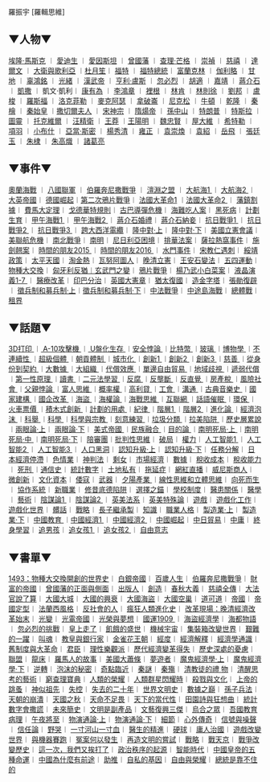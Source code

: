 羅振宇 [羅輯思維]

## ▼人物▼

[埃隆·馬斯克](https://m.igetget.com/share/audio/aid/1X5roHvHdvP6J6Wn7mhU) ︱ [愛迪生](https://m.igetget.com/share/audio/aid/Lapj8LphK9vB6JskqVlH) ︱ [愛因斯坦](https://m.igetget.com/share/audio/aid/hjnEjhX4af3xUx2ueDq8) ︱ [曾國藩](https://m.igetget.com/share/audio/aid/Oyso7ze7MqOIx25SJBj7) ︱ [查理·芒格](https://m.igetget.com/share/audio/aid/CXXShFPC0BuLT2IPVJaC) ︱ [崇禎](https://m.igetget.com/share/audio/aid/SB6QP0xRlOH1MRQrPxFq) ︱ [慈禧](https://m.igetget.com/share/audio/aid/ydCCGk57w9YAOwMOzfg4) ︱ [達爾文](https://m.igetget.com/share/audio/aid/yAOAIp7QE3Zrv2AA8PB4) ︱ [大衛與歌利亞](https://m.igetget.com/share/audio/aid/NnWZ0JereVrJdgPOZyNE) ︱[杜月笙](https://m.igetget.com/share/audio/aid/UkmwOtcqwiCyhWSQmdY6)︱ [福特](https://m.igetget.com/share/audio/aid/tBIkjsGZGuvnOIv2Wf6m) ︱ [福特總統](https://m.igetget.com/share/audio/aid/2VzlacOm8zVk7JWQ2yqo)︱ [富蘭克林](https://m.igetget.com/share/audio/aid/SUKgiDVilzDBMgmKHoxb "只支持選中一個鏈接時生效") ︱ [伽利略](https://m.igetget.com/share/audio/aid/BX5STETHUlqL0hvRxegT "只支持選中一個鏈接時生效") ︱ [甘地](https://m.igetget.com/share/audio/aid/QRiO00MdqP7DuH3KrlBV "只支持選中一個鏈接時生效") ︱ [辜鴻銘](https://m.igetget.com/share/audio/aid/0ueQ172kM9kntBUPGWQw "只支持選中一個鏈接時生效") ︱ [光緒](https://m.igetget.com/share/audio/aid/97z7yXkXyiHDzALYqIyn "只支持選中一個鏈接時生效") ︱ [漢武帝](https://m.igetget.com/share/audio/aid/uH6O2AAkwdDuCeyYGCwJ "只支持選中一個鏈接時生效") ︱ [亨利·盧斯](https://m.igetget.com/share/audio/aid/462J2Q8vHIQXEdFYBHso "只支持選中一個鏈接時生效") ︱ [忽必烈](https://m.igetget.com/share/audio/aid/3bGhebV7o8cRoK9feQi9 "只支持選中一個鏈接時生效") ︱ [胡適](https://m.igetget.com/share/audio/aid/7fYi4LvVgLpkJHRGtZbu "只支持選中一個鏈接時生效") ︱ [嘉靖](https://m.igetget.com/share/audio/aid/OXRUA4F60mhQURLMmFmL "只支持選中一個鏈接時生效") ︱ [蔣介石](https://m.igetget.com/share/audio/aid/TVvqHBAiFWcP6tqVQuXw "只支持選中一個鏈接時生效") ︱ [凱撒](https://m.igetget.com/share/audio/aid/Iz9RAdWwFzD2CUYoTvUx "只支持選中一個鏈接時生效") ︱ 凱文·凱利︱ [康有為](https://m.igetget.com/share/audio/aid/ZjZKfegyy4D9M8MzoSBM "只支持選中一個鏈接時生效") ︱ [李鴻章](https://m.igetget.com/share/audio/aid/6aicw7N2GTm142cFwn4W "只支持選中一個鏈接時生效") ︱ [裡根](https://m.igetget.com/share/audio/aid/nkumVGgnIydBxVysqNDC "只支持選中一個鏈接時生效") ︱ [林肯](https://m.igetget.com/share/audio/aid/s4cqV2WgbofMXL57jCX4 "只支持選中一個鏈接時生效") ︱ [林則徐](https://m.igetget.com/share/audio/aid/LUErvjzIkhQGzSQ7UoD8 "只支持選中一個鏈接時生效") ︱ [劉邦](https://m.igetget.com/share/audio/aid/NuSprskuZEm07XmMWWgd "只支持選中一個鏈接時生效") ︱ [盧梭](https://m.igetget.com/share/audio/aid/H7s7Ijosbt1VS3SM9bPp "只支持選中一個鏈接時生效") ︱ [羅斯福](https://m.igetget.com/share/audio/aid/udDSOvxaefZcGJpUv9EI "只支持選中一個鏈接時生效") ︱ [洛克菲勒](https://m.igetget.com/share/audio/aid/gEHUwlAYj6KoQ7AwqgU9 "只支持選中一個鏈接時生效") ︱ [麥克阿瑟](https://m.igetget.com/share/audio/aid/tPSdH7unlAhgs7b8nGqF "只支持選中一個鏈接時生效") ︱ [拿破崙](https://m.igetget.com/share/audio/aid/h5skr8vUosggQvp9kAPA "只支持選中一個鏈接時生效") ︱ [尼克松](https://m.igetget.com/share/audio/aid/VjLk2yho0wzqbRDRIDcg "只支持選中一個鏈接時生效") ︱ [牛頓](https://m.igetget.com/share/audio/aid/YASYYC0YM0U33gKEI7Tg "只支持選中一個鏈接時生效") ︱ [乾隆](https://m.igetget.com/share/audio/aid/kA91ac6QLmwbJw2jr3HW "只支持選中一個鏈接時生效") ︱ [秦檜](https://m.igetget.com/share/audio/aid/fx2PK9mCWnuH0nkogyXr "只支持選中一個鏈接時生效") ︱ [秦始皇](https://m.igetget.com/share/audio/aid/dXpqQGw7O9BlpmyZeBGN "只支持選中一個鏈接時生效") ︱[撒切爾夫人](https://m.igetget.com/share/audio/aid/fgaoWNzoB5FSn2ONbI7O "只支持選中一個鏈接時生效") ︱ [宋神宗](https://m.igetget.com/share/audio/aid/xAiKtgfzFX4hA1oMfoP0 "只支持選中一個鏈接時生效") ︱ [隋煬帝](https://m.igetget.com/share/audio/aid/mi9GCJyrmkwtwFE7GygS "只支持選中一個鏈接時生效") ︱ [孫中山](https://m.igetget.com/share/audio/aid/RDif2ZuF7FZrNIU6vm6u "只支持選中一個鏈接時生效") ︱ [特朗普](https://m.igetget.com/share/audio/aid/bvy7MLoaGotrJOihOgCo "只支持選中一個鏈接時生效") ︱ [特斯拉](https://m.igetget.com/share/audio/aid/Lapj8LphK9vB6JskqVlH "只支持選中一個鏈接時生效") ︱ [圖靈](https://m.igetget.com/share/audio/aid/oSHJkTHi9QNcu9fTKvMQ "只支持選中一個鏈接時生效") ︱ [托克維爾](https://m.igetget.com/share/audio/aid/Y651D2JqKirf9pNaFJyR "只支持選中一個鏈接時生效") ︱ [汪精衛](https://m.igetget.com/share/audio/aid/rMRTcIYcjnrMigc5qeFw "只支持選中一個鏈接時生效") ︱ [王莽](https://m.igetget.com/share/audio/aid/jPHSCTSXzSfrLa4B4Epa "只支持選中一個鏈接時生效") ︱[王陽明](https://m.igetget.com/share/audio/aid/nVM0NQ1EiZsDXm9oEGka "只支持選中一個鏈接時生效") ︱ [魏忠賢](https://m.igetget.com/share/audio/aid/nTsXktRxLJyf5ts1rYm1 "只支持選中一個鏈接時生效") ︱ [屋大維](https://m.igetget.com/share/audio/aid/6WfAX7AVfk0WNV9ajDFB "只支持選中一個鏈接時生效") ︱ [希特勒](https://m.igetget.com/share/audio/aid/SkgJYAGydvq35cGlzMDE "只支持選中一個鏈接時生效") ︱ [項羽](https://m.igetget.com/share/audio/aid/NuSprskuZEm07XmMWWgd "只支持選中一個鏈接時生效") ︱ [小布什](https://m.igetget.com/share/audio/aid/WxL1cT4U88oweRnkU3Wx "只支持選中一個鏈接時生效") ︱ [亞當·斯密](https://m.igetget.com/share/audio/aid/kferLPi2wfC7CyKpbRl1 "只支持選中一個鏈接時生效") ︱ [楊秀清](https://m.igetget.com/share/audio/aid/ZEOUwQH5pNRiffKm1Wp8 "只支持選中一個鏈接時生效") ︱ [雍正](https://m.igetget.com/share/audio/aid/h9A97LuKt3lXUIBz4RsP "只支持選中一個鏈接時生效") ︱ [袁崇煥](https://m.igetget.com/share/audio/aid/u80mGgCdU62CorZXvKsZ "只支持選中一個鏈接時生效") ︱ [袁紹](https://m.igetget.com/share/audio/aid/tHl0era2q893cehynIHT "只支持選中一個鏈接時生效") ︱ [岳飛](https://m.igetget.com/share/audio/aid/Dk0KI3FBjIMqGhXZIev4 "只支持選中一個鏈接時生效") ︱ [張廷玉](https://m.igetget.com/share/audio/aid/LGa3FFXFk55MQ0gAYZ2V "只支持選中一個鏈接時生效") ︱ [朱棣](https://m.igetget.com/share/audio/aid/nz0yoWBAGdjWHCANSPdX "朱棣") ︱ [朱高熾](https://m.igetget.com/share/audio/aid/Sepu5TqOHfNuJ2XMeXXF "只支持選中一個鏈接時生效") ︱ [諸葛亮](https://m.igetget.com/share/audio/aid/c13hDNnOmZkG7tKyUsz9)

## ▼事件▼

[奧蘭海戰](https://m.igetget.com/share/audio/aid/p068RbhgFb2y99mQVyCT "只支持選中一個鏈接時生效") ︱ [八國聯軍](https://m.igetget.com/share/audio/aid/6gfQknPGXB2nNfojHwAX "只支持選中一個鏈接時生效") ︱ [伯羅奔尼撒戰爭](https://m.igetget.com/share/audio/aid/6gfQknPGXB2nNfojHwAX "只支持選中一個鏈接時生效") ︱ [澶淵之盟](https://m.igetget.com/share/audio/aid/b6e2JYxSiaXaKgiGJthr "只支持選中一個鏈接時生效") ︱ [大航海1 ](https://m.igetget.com/share/audio/aid/zZYGSAHfeB0Y5q3B5Ngm)︱ [大航海2 ](https://m.igetget.com/share/audio/aid/MU8i0NiX8ykc9WHInfud)︱ [大英帝國](https://m.igetget.com/share/audio/aid/L62CwmnPfjjYlOJ5WRZ7)︱ [德國崛起](https://m.igetget.com/share/audio/aid/HKgp3JA8sYCYffX6Ivp1)︱[第二次鴉片戰爭](https://m.igetget.com/share/audio/aid/5zJLeJAdw2IDDrb9FsCT)︱ [法國大革命1](https://m.igetget.com/share/audio/aid/Y651D2JqKirf9pNaFJyR) ︱[法國大革命](https://m.igetget.com/share/audio/aid/Q8dmKkkUPHjb5VIneOkE)[2 ](https://m.igetget.com/share/audio/aid/Q8dmKkkUPHjb5VIneOkE)︱ [藩鎮割據](https://m.igetget.com/share/audio/aid/dgG9aMIVcl7BRLfrjxq0)︱ [費馬大定理](https://m.igetget.com/share/audio/aid/fEazdfqdXitAcQ9GXjyw)︱ [戈德華特規則](https://m.igetget.com/share/audio/aid/bvy7MLoaGotrJOihOgCo)︱ [古巴導彈危機](https://m.igetget.com/share/audio/aid/Cb1cFUpA58YaW8XtAGRD)︱ [海難吃人案](https://m.igetget.com/share/audio/aid/Y1Rg1XBnFL5xlKAhLNwm)︱ [黑死病](https://m.igetget.com/share/audio/aid/ubyotUa3xpmqNox6FdT1)︱ [計劃生育](https://m.igetget.com/share/audio/aid/AZK7SX79nT4WXlB3EPCm)︱ [甲午海戰1 ](https://m.igetget.com/share/audio/aid/XrbVLkR04P7WrwPStQow)︱ [甲午海戰2 ](https://m.igetget.com/share/audio/aid/x1HCeP2KoibrooF2d8Eu)︱ [蔣介石婚禮](https://m.igetget.com/share/audio/aid/YTM7Oz2HrTadWR5JKNtJ)︱ [蔣介石納妾](https://m.igetget.com/share/audio/aid/0hSottxLmMra12Z3Yke3)︱ [抗日戰爭1 ](https://m.igetget.com/share/audio/aid/MSZ4Tlvh03RJZr5QJMOM)︱ [抗日戰爭2 ](https://m.igetget.com/share/audio/aid/9yY5o0O1NWyXiVzHS9QD)︱ [抗日戰爭3 ](https://m.igetget.com/share/audio/aid/TTYxyN0EejPNvicwPdRs)︱ [跨大西洋電纜](https://m.igetget.com/share/audio/aid/MGLYImeYxdLIo69nNg0N)︱ [隆中對·上](https://m.igetget.com/share/audio/aid/bXGWR5UzWSqkdRw9D2sT)︱ [隆中對·下](https://m.igetget.com/share/audio/aid/2v8McXA2N4rKgBqjF2Kt)︱ [美國立憲會議](https://m.igetget.com/share/audio/aid/7JPmSAltKszqDaovT5P4)︱ [美聯航危機](https://m.igetget.com/share/audio/aid/lUOnob1Y1bLWvFy0a2rh)︱ [南北戰爭](https://m.igetget.com/share/audio/aid/VF0j3HM8nMvcbd0ASyiO)︱ [南明](https://m.igetget.com/share/audio/aid/Rvq48fKP91jC1GMdWXbl)︱ [尼日利亞困境](https://m.igetget.com/share/audio/aid/dkZx5ORqt1WvOy2CfyjD)︱ [排華法案](https://m.igetget.com/share/audio/aid/jLVSuIhBvGzrPdkqZiUr)︱ [薩拉熱窩事件](https://m.igetget.com/share/audio/aid/NRDhwPZWEYCYLH9XY4jE)︱ [施劍翹案](https://m.igetget.com/share/audio/aid/69PJFQn6qmcAFcj2DRb3)︱ [時間的朋友2015 ](https://m.igetget.com/share/audio/aid/WudbyfJUERWDVXPh8D8s)︱ [時間的朋友2016 ](https://m.igetget.com/share/audio/aid/ASLe5m5jbvDO0v3kqBE6)︱ [水門事件](https://m.igetget.com/share/audio/aid/Of8wgy2D17yVbHqrQAew)︱ [宋教仁遇刺](https://m.igetget.com/share/audio/aid/XZBBMirjPb9cFoL7Oitu)︱ [綏靖政策](https://m.igetget.com/share/audio/aid/XP8Bo5ElxcRx1d31Vo2e)︱ [太平天國](https://m.igetget.com/share/audio/aid/tQKsvdPVIUVsRYboYpUE)︱ [淘金熱](https://m.igetget.com/share/audio/aid/9GWEOxeVzH7CfRtyN2lF)︱ [瓦努阿圖人](https://m.igetget.com/share/audio/aid/HUUdbQ8rEe84GaAAScgn)︱ [晚清立憲](https://m.igetget.com/share/audio/aid/s4b1OwrXJmt71L1m7Iop)︱ [王安石變法](https://m.igetget.com/share/audio/aid/AEiBbD4BDAhceS6nJ8fN)︱ [五四運動](https://m.igetget.com/share/audio/aid/hHkkqScvAtTILstECkDC)︱ [物種大交換](https://m.igetget.com/share/audio/aid/sUlyQD5fDyja23wBUTw2)︱ [匈牙利反猶︱](https://m.igetget.com/share/audio/aid/shMpD4qotmaZkTloiGO5)[玄武門之變](https://m.igetget.com/share/audio/aid/uRAEA5zNDfFk4aiLkcrl)︱ [鴉片戰爭](https://m.igetget.com/share/audio/aid/j24BNeY6mn9uxZ923LXf)︱ [楊乃武小白菜案](https://m.igetget.com/share/audio/aid/Y3wHM0GxGG5gup3GKd2F)︱ [液晶演義1-7 ](https://m.igetget.com/share/audio/aid/a2tx5GrcoykKnuJE9gqt)︱ [醫療改革](https://m.igetget.com/share/audio/aid/q2GU4CJR7IWqRqKovoVM)︱ [印巴分治](https://m.igetget.com/share/audio/aid/XZBBMirjPb9cFoL7Oitu)︱ [英國大憲章](https://m.igetget.com/share/audio/aid/EVZm8gV4v9Shc7HsQasZ)︱ [猶太復國](https://m.igetget.com/share/audio/aid/cAaIO4qn9LonK3GV5Txi)︱ [造金字塔](https://m.igetget.com/share/audio/aid/ROPGPLl0oxsOyRD69CvB)︱ [張勛復辟](https://m.igetget.com/share/audio/aid/cjhkjTBRUFbsq9NgteeV)︱ [徵兵制和募兵制·上](https://m.igetget.com/share/audio/aid/tbvqE0x2JUfNFhhIX9MA)︱[徵兵制和募兵制·下](https://m.igetget.com/share/audio/aid/GdZjK7ZBO697yzaNZ4nO)︱ [中法戰爭](https://m.igetget.com/share/audio/aid/mTaio2l98lZPo6TTVq1X)︱ [中途島海戰](https://m.igetget.com/share/audio/aid/SJKI0hiD8WE4z0CFmvro)︱ [總體戰](https://m.igetget.com/share/audio/aid/MJotsFteyCCjrl6rKv6I)︱ [租界](https://m.igetget.com/share/audio/aid/xS5Ft35X2oTe9HOwI7vq)

## ▼話題▼

[3D打印 ](https://m.igetget.com/share/audio/aid/XnmmWuXenoeMwxCU1Bry)︱[ A-10攻擊機 ](https://m.igetget.com/share/audio/aid/HPHooS3DmDoPOQhCKsVA)︱[ U盤化生存 ](https://m.igetget.com/share/audio/aid/JrM53gs7f0H0ZQ2w6sXS)︱[安全悖論 ](https://m.igetget.com/share/audio/aid/JajjlZ5QSlXSPoJGLrrh)︱[比特幣 ](https://m.igetget.com/share/audio/aid/YTM7Oz2HrTadWR5JKNtJ)︱[玻璃 ](https://m.igetget.com/share/audio/aid/wGs1NEW0XzIvSbNzRYLC)︱[博物學 ](https://m.igetget.com/share/audio/aid/KDLjL3VRSZziCstQA0OU)︱[不連續性 ](https://m.igetget.com/share/audio/aid/QW9mJZRtm5OzKzU2NDns)︱[超級個體 ](https://m.igetget.com/share/audio/aid/rB8i4hq4QA5MlDQobzld)︱[朝貢體制 ](https://m.igetget.com/share/audio/aid/7wDD9qwyeqqzur9crle7)︱[城市化 ](https://m.igetget.com/share/audio/aid/8WaQzrI7KXTDzGMIZMed)︱[創新1  ](https://m.igetget.com/share/audio/aid/BENsTKgd80y2cmrPPGSb)︱[創新2  ](https://m.igetget.com/share/audio/aid/5IucjRWylJTKCtjaNaBw)︱[創新3  ](https://m.igetget.com/share/audio/aid/FmQZG9M591kongnL1GrV)︱[慈善 ](https://m.igetget.com/share/audio/aid/wgrgXuNT3XDJIyiZARMv)︱[從身份到契約 ](https://m.igetget.com/share/audio/aid/hftJW9C3Lu20WCc54cJF)︱[大數據 ](https://m.igetget.com/share/audio/aid/3tO3KB4k4rO8qrG1NOok)︱[大組織 ](https://m.igetget.com/share/audio/aid/32ChRqBlUCu5EUUkdLGU)︱[代償效應 ](https://m.igetget.com/share/audio/aid/dzeDOUMRGjopdoqyFbPU)︱[單邊自由貿易 ](https://m.igetget.com/share/audio/aid/Cxx9u9yiJ2uTLf3J6sqB)︱[地域歧視 ](https://m.igetget.com/share/audio/aid/DZNXEetc6yAV4ni5lRA0)︱[遞弱代償 ](https://m.igetget.com/share/audio/aid/lHF3byXSz6y0zpDfWxLY)︱[第一性原理 ](https://m.igetget.com/share/audio/aid/KzgBFHkFPPadkdJzhDus)︱[讀書 ](https://m.igetget.com/share/audio/aid/8UlAz7hUmJimxVl93iHR)︱[二元法學習 ](https://m.igetget.com/share/audio/aid/gvMrSM3XeERDCT1SPLYb)︱[反腐 ](https://m.igetget.com/share/audio/aid/a9NiKGbMYivngkJPE6TL)︱[反壟斷 ](https://m.igetget.com/share/audio/aid/DwtXrsMaqQ0pd1ofUmX6)︱[反直覺 ](https://m.igetget.com/share/audio/aid/j0bz0UqPbpRLRV7ynNnw)︱[房產稅 ](https://m.igetget.com/share/audio/aid/u6b7LMRIa71C5LDYWQn6)︱[風險社會 ](https://m.igetget.com/share/audio/aid/nyo3vVROnbr48zlmvs0i)︱[父親悖論 ](https://m.igetget.com/share/audio/aid/dwWGznwuZMTQ81De5iyE)︱[富人思維 ](https://m.igetget.com/share/audio/aid/bDRqLUIDgfLGOPhxJmsu)︱[概率權 ](https://m.igetget.com/share/audio/aid/UOLGG3MN76kOEaPJwJey)︱[高利貸 ](https://m.igetget.com/share/audio/aid/TVu6u1rlxrq0u8MCnuvz)︱[工會 ](https://m.igetget.com/share/audio/aid/fMapFpmBZ28KqxeyYT8z)︱[溝通 ](https://m.igetget.com/share/audio/aid/6EJP9gvLRtymOgUE295P)︱[古典音樂史 ](https://m.igetget.com/share/audio/aid/Mpt9QtTkN8qLlowcxj2K)︱[國家建構 ](https://m.igetget.com/share/audio/aid/VBZvsbcq3ycQz2J2FDoJ)︱[國企改革 ](https://m.igetget.com/share/audio/aid/nQNWUykW1niNkIVmwBTN)︱[海盜 ](https://m.igetget.com/share/audio/aid/f09Y5NlJpAlUHvY5Fb92)︱[海權論 ](https://m.igetget.com/share/audio/aid/XDQuCg1drbBBH6qqJ4pc)︱[海戰思維 ](https://m.igetget.com/share/audio/aid/Qyao6sGs0IgnWTJJfxnZ)︱[互聯網 ](https://m.igetget.com/share/audio/aid/nyQEf06pIRFf5xhNtZFk)︱[話語催眠 ](https://m.igetget.com/share/audio/aid/qAvJQ3pcXF3We8CFng3P)︱[環保 ](https://m.igetget.com/share/audio/aid/ueAMLXYpZxFmMLELGieB)︱[火車票價 ](https://m.igetget.com/share/audio/aid/PhkJaTrWi9VvRJnJ3PHX)︱[積木式創新 ](https://m.igetget.com/share/audio/aid/PilnJTg97K6eOK652TKk)︱[計劃的用處 ](https://m.igetget.com/share/audio/aid/a4ZG9GtpeUd7UnrBh1gm)︱[紀律 ](https://m.igetget.com/share/audio/aid/FH8ZvOoN7h9WJQHsnn5f)︱[階層1  ](https://m.igetget.com/share/audio/aid/I81Bbdrog6aBaGWoAVwg)︱[階層2 ](https://m.igetget.com/share/audio/aid/T6wY3DIOARYJktUqgixU)︱[進化論 ](https://m.igetget.com/share/audio/aid/Lfti9QBhePHGx3YXZJWV)︱[經濟泡沫 ](https://m.igetget.com/share/audio/aid/5QXMqQntRly0dIJxYKnr)︱[科舉 ](https://m.igetget.com/share/audio/aid/RkpMnjFPymzKROcqkzRZ)︱[科學 ](https://m.igetget.com/share/audio/aid/bRDA5IwW3RVU5AXtgDQ9)︱[科學與宗教 ](https://m.igetget.com/share/audio/aid/BX5STETHUlqL0hvRxegT)︱[刻意練習 ](https://m.igetget.com/share/audio/aid/I81Bbdrog6aBaGWoAVwg)︱[垃圾分類 ](https://m.igetget.com/share/audio/aid/p7KjD3ctmWx2vhhfFmwn)︱[拉美陷阱 ](https://m.igetget.com/share/audio/aid/Mr4FzJtKFc4CjMkRwP3v)︱[歷史層累說 ](https://m.igetget.com/share/audio/aid/FiOWBrNw45H8CeIZDmGs)︱[兩眼論·上](https://m.igetget.com/share/audio/aid/WeyxxygYdPwerm3WUnXP)︱ [兩眼論·下](https://m.igetget.com/share/audio/aid/RvUsD2BwYaBN6g8w8KGS)︱ [美式帝國 ](https://m.igetget.com/share/audio/aid/8eg2mTCzvbuKsus7isu6)︱[民族融合 ](https://m.igetget.com/share/audio/aid/Zfh9WH8jD0sYkxD1chEZ)︱[目的論 ](https://m.igetget.com/share/audio/aid/ERdD2YJXnQ9vo7hVPtAh)︱[南明死局·上 ](https://m.igetget.com/share/audio/aid/NKFH4XpNUh9LHdBug0KA)︱[南明死局·中](https://m.igetget.com/share/audio/aid/N9bwks0rRGcPxMCHa75V)[ ](https://m.igetget.com/share/audio/aid/XJQBxgUi0a5l0yGvHDg7)︱[南明死局·下](https://m.igetget.com/share/audio/aid/XJQBxgUi0a5l0yGvHDg7)︱ [陪審團](https://m.igetget.com/share/audio/aid/t9hXxOaALsAXARCcAVRv)︱[批判性思維](https://m.igetget.com/share/audio/aid/A2oqwC40Kngs6nKs1NZq)︱ [破局](https://m.igetget.com/share/audio/aid/SEa4H4kAwjj5BqXbEmPM)︱ [權力](https://m.igetget.com/share/audio/aid/G1FMOdt1ipyRoFjLG1RP)︱ [人](https://m.igetget.com/share/audio/aid/q3Wl1k4OqHtjCNTJoA6d)[工智能1 ](https://m.igetget.com/share/audio/aid/q3Wl1k4OqHtjCNTJoA6d)︱ [人工智能2 ](https://m.igetget.com/share/audio/aid/hG3SFrU4DzvUX3bk036l)︱ [人工智能3 ](https://m.igetget.com/share/audio/aid/D6kD7iFqPl8sD85F8ry8)︱ [人口黑洞](https://m.igetget.com/share/audio/aid/HBXG3BUSu6AyTm0riRNg)︱ [認知升級·上](https://m.igetget.com/share/audio/aid/oPZZ3wP7IdcyfhMWe1sJ)︱ [認知升級·下](https://m.igetget.com/share/audio/aid/MeVDwBKbfEwiUAt0tHa2)︱ [任務分解](https://m.igetget.com/share/audio/aid/1X5roHvHdvP6J6Wn7mhU)︱ [日本經濟停滯](https://m.igetget.com/share/audio/aid/lcGq7y2iLqIzyMrtou4A)︱ [色情業](https://m.igetget.com/share/audio/aid/rq4yVokDY7V79S6vzz40)︱ [神判法](https://m.igetget.com/share/audio/aid/9AgeqrDv4Hz5u7GPc6fD)︱ [剩女](https://m.igetget.com/share/audio/aid/X9akD5cUgUPA6yLuDDex)︱ [市場經濟](https://m.igetget.com/share/audio/aid/JJKNLb6beoe2dnwoTcD0)︱ [數據](https://m.igetget.com/share/audio/aid/Uso3qdFQy5r1XL1Uegad)︱ [稅收成本](https://m.igetget.com/share/audio/aid/yMy1zb0NFUxvsFm9OLQf)︱ [稅收能力](https://m.igetget.com/share/audio/aid/DFSXOn5WctMuYTH2801L)︱ [死刑](https://m.igetget.com/share/audio/aid/UuVZFocUPcqfj20aEmMJ)[ ](https://m.igetget.com/share/audio/aid/NKFH4XpNUh9LHdBug0KA)︱[通信史](https://m.igetget.com/share/audio/aid/7qzZQaXH2uRatRYJXqTm)︱ [統計數字](https://m.igetget.com/share/audio/aid/Of8wgy2D17yVbHqrQAew)︱ [土地私有](https://m.igetget.com/share/audio/aid/K3d83q32QFaxVsXS42jQ)︱ [拖延症](https://m.igetget.com/share/audio/aid/bX1CzTidNK3a8JP7lVji)︱ [網紅直播](https://m.igetget.com/share/audio/aid/sPB879B7UmQZUIysqsij)︱ [威尼斯商人](https://m.igetget.com/share/audio/aid/TKRyEQMN2O0VEzPGBe7c)︱ [微創新](https://m.igetget.com/share/audio/aid/ByEUQy66q9JlZD58K64s)︱ [文化資本](https://m.igetget.com/share/audio/aid/XlfbwNC8HemyD1VU8hY7)︱ [倭寇](https://m.igetget.com/share/audio/aid/VpYYIgkCQe7VXXqzHQhm)︱ [武器](https://m.igetget.com/share/audio/aid/03tHWp98W9pTyRdOq7Kc)︱ [夕陽產業 ](https://m.igetget.com/share/audio/aid/wDQetcVzmYK614vhtYHM)︱[線性思維和](https://m.igetget.com/share/audio/aid/1N6H29Qtt3ni1HO7JhST)[立體思維](https://m.igetget.com/share/audio/aid/1N6H29Qtt3ni1HO7JhST)︱ [向死而生](https://m.igetget.com/share/audio/aid/GxETy5r5o88boiddeu2e)︱ [協作系統](https://m.igetget.com/share/audio/aid/qedkCUeZ7fwdeAQGvbsX)︱ [新職業](https://m.igetget.com/share/audio/aid/BQVc1sNbnnJSw0UxIKnz)︱ [修昔底德陷阱](https://m.igetget.com/share/audio/aid/zohfkfJYofotZc5ARXep)︱ [選擇之錨](https://m.igetget.com/share/audio/aid/omWPLm9oLFEWpLo7bxZd)︱ [學校制度](https://m.igetget.com/share/audio/aid/V3bnnJryV7WbkxMFksgG)︱ [醫患關係](https://m.igetget.com/share/audio/aid/ySUwlBjIrW6Qj5kFlrCH)︱ [醫學](https://m.igetget.com/share/audio/aid/wxTQ2YTXurUcsFNVFRTw)︱ [藝術](https://m.igetget.com/share/audio/aid/HQIGvJ2decByW8MP21Fj)︱ [陰謀論1 ](https://m.igetget.com/share/audio/aid/rG7sKwugds49EBgJu45i)︱ [陰謀論2 ](https://m.igetget.com/share/audio/aid/KNcptHFn2vMXdi8aFioe)︱ [英美法系](https://m.igetget.com/share/audio/aid/ElZosN1N356S1niJ2I8B)︱ [英美特殊論](https://m.igetget.com/share/audio/aid/VOJ4aDEwj7rTb3xa4p8s)︱ [遊戲](https://m.igetget.com/share/audio/aid/cjXjoxJ0VZWVx63fMU35)︱ [遊戲化工作](https://m.igetget.com/share/audio/aid/BwOtlhatTEvnKTsFa1lz)︱ [遊戲化世界](https://m.igetget.com/share/audio/aid/2LuiigOxsi7ufNqICyk2)︱ [髒話](https://m.igetget.com/share/audio/aid/Vo8Yvhb1tRY4Q4C99q1K)︱ [戰略](https://m.igetget.com/share/audio/aid/I81Bbdrog6aBaGWoAVwg)︱ [長子繼承製](https://m.igetget.com/share/audio/aid/ysDK4ZsfJ9yJuGV9Gqcn)︱ [知識](https://m.igetget.com/share/audio/aid/MU8i0NiX8ykc9WHInfud)︱ [職業人格](https://m.igetget.com/share/audio/aid/kAMqcf7XQw7i4Ee9Rlv4)︱ [製造業·上](https://m.igetget.com/share/audio/aid/itOP3HM45IaiQFyFyzvp)︱ [製造業·下](https://m.igetget.com/share/audio/aid/7pHS67An01jMj8u40LnT)︱ [中國教育](https://m.igetget.com/share/audio/aid/2NjG3DF21qIEa0DGnGW4)[ ](https://m.igetget.com/share/audio/aid/NKFH4XpNUh9LHdBug0KA)︱[中國經濟1 ](https://m.igetget.com/share/audio/aid/oRgn0gyPGJz0LreDbBlW)︱ [中國經濟2 ](https://m.igetget.com/share/audio/aid/5QxxxB93X7aZ2BUVNeHK)︱ [中國崛起](https://m.igetget.com/share/audio/aid/0IkHUKaWlxHJkmIaVA4f)︱ [中日貿易](https://m.igetget.com/share/audio/aid/62HMJNRHCoweQsIWtBqc)︱ [中庸](https://m.igetget.com/share/audio/aid/lXiIWCxvjqPKljyyMBqr)︱ [終身學習](https://m.igetget.com/share/audio/aid/Nz88JiLSjS5cOVIqgXsO)︱ [追男孩](https://m.igetget.com/share/audio/aid/qoduTlSvdTbRDZTgUhxC)︱ [追女孩1 ](https://m.igetget.com/share/audio/aid/Xyh2EcDWYGtxBiZvkFS8)︱ [追女孩2 ](https://m.igetget.com/share/audio/aid/YOEU75c2gRzfOWIfRQUY)︱ [自由意志](https://m.igetget.com/share/audio/aid/0jUshgeyfqlCMm3nBzDS)

## ▼書單▼

[1493：物種大交換開創的世界史](https://m.igetget.com/share/audio/aid/sUlyQD5fDyja23wBUTw2)︱ [白銀帝國](https://m.igetget.com/share/audio/aid/DFSXOn5WctMuYTH2801L)︱ [百歲人生](https://m.igetget.com/share/audio/aid/8Hh4tifIJZ8w6amiT0XY)︱ [伯羅奔尼撒戰爭](https://m.igetget.com/share/audio/aid/n9IQw3H1La0CQyTVuiyt)︱ [財富的帝國](https://m.igetget.com/share/audio/aid/gEHUwlAYj6KoQ7AwqgU9)︱ [曾國藩的正面與側面](https://m.igetget.com/share/audio/aid/Oyso7ze7MqOIx25SJBj7)︱ [出版人](https://m.igetget.com/share/audio/aid/462J2Q8vHIQXEdFYBHso)︱ [創造](https://m.igetget.com/share/audio/aid/FmQZG9M591kongnL1GrV)︱ [春秋大義](https://m.igetget.com/share/audio/aid/hftJW9C3Lu20WCc54cJF)︱ [慈禧全傳](https://m.igetget.com/share/audio/aid/mTaio2l98lZPo6TTVq1X)︱ [大法官說了算](https://m.igetget.com/share/audio/aid/ElZosN1N356S1niJ2I8B)︱ [大國大城](https://m.igetget.com/share/audio/aid/8WaQzrI7KXTDzGMIZMed)︱ [大國的興衰](https://m.igetget.com/share/audio/aid/L62CwmnPfjjYlOJ5WRZ7)︱ [大國海盜](https://m.igetget.com/share/audio/aid/VpYYIgkCQe7VXXqzHQhm)︱ [大國空巢](https://m.igetget.com/share/audio/aid/AZK7SX79nT4WXlB3EPCm)︱ [道可道](https://m.igetget.com/share/audio/aid/Q8dmKkkUPHjb5VIneOkE)︱ [帝國](https://m.igetget.com/share/audio/aid/VOJ4aDEwj7rTb3xa4p8s)︱ [帝國定型](https://m.igetget.com/share/audio/aid/pXawsa1c6HCd3BaImhiK)︱ [法蘭西風格](https://m.igetget.com/share/audio/aid/jPHSCTSXzSfrLa4B4Epa)︱ [反社會的人](https://m.igetget.com/share/audio/aid/T6wY3DIOARYJktUqgixU)︱ [瘋狂人類進化史](https://m.igetget.com/share/audio/aid/jH4FAUJJlqboNdyepPA7)︱ [改革現場：晚清經濟改革始末](https://m.igetget.com/share/audio/aid/nQNWUykW1niNkIVmwBTN)︱ [光變](https://m.igetget.com/share/audio/aid/a2tx5GrcoykKnuJE9gqt)︱ [光電帝國](https://m.igetget.com/share/audio/aid/Lapj8LphK9vB6JskqVlH)︱ [光榮與夢想](https://m.igetget.com/share/audio/aid/VjLk2yho0wzqbRDRIDcg)︱ [國運1909 ](https://m.igetget.com/share/audio/aid/s4b1OwrXJmt71L1m7Iop)︱ [海盜經濟學](https://m.igetget.com/share/audio/aid/f09Y5NlJpAlUHvY5Fb92)︱ [海都物語](https://m.igetget.com/share/audio/aid/TKRyEQMN2O0VEzPGBe7c)︱ [忽必烈的挑戰](https://m.igetget.com/share/audio/aid/3bGhebV7o8cRoK9feQi9)︱ [皇上走了](https://m.igetget.com/share/audio/aid/69PJFQn6qmcAFcj2DRb3)︱ [飢餓的盛世](https://m.igetget.com/share/audio/aid/LGa3FFXFk55MQ0gAYZ2V)︱ [機械宇宙](https://m.igetget.com/share/audio/aid/YASYYC0YM0U33gKEI7Tg)︱ [集裝箱改變世界](https://m.igetget.com/share/audio/aid/E5Gn55IUcBXu6dsc6UTJ)︱ [艱難的一躍](https://m.igetget.com/share/audio/aid/7JPmSAltKszqDaovT5P4)︱ [叫魂](https://m.igetget.com/share/audio/aid/kA91ac6QLmwbJw2jr3HW)︱ [教皇與銀行家](https://m.igetget.com/share/audio/aid/TVu6u1rlxrq0u8MCnuvz)︱ [金雀花王朝](https://m.igetget.com/share/audio/aid/EVZm8gV4v9Shc7HsQasZ)︱ [經度](https://m.igetget.com/share/audio/aid/vW0CNQKrq1YNgBFH57BD)︱ [經濟解釋](https://m.igetget.com/share/audio/aid/LWMQ8EkAX1u5zcGfdy82)︱ [經濟學通識](https://m.igetget.com/share/audio/aid/PhkJaTrWi9VvRJnJ3PHX)︱ [舊制度與大革命](https://m.igetget.com/share/audio/aid/Y651D2JqKirf9pNaFJyR)︱ [君臣](https://m.igetget.com/share/audio/aid/xAiKtgfzFX4hA1oMfoP0)︱ [理性樂觀派](https://m.igetget.com/share/audio/aid/95zqTdXHTfYFT4kYvbco)︱ [歷代經濟變革得失](https://m.igetget.com/share/audio/aid/oRgn0gyPGJz0LreDbBlW)︱ [歷史深處的憂慮](https://m.igetget.com/share/audio/aid/t9hXxOaALsAXARCcAVRv)︱ [聯盟](https://m.igetget.com/share/audio/aid/My0NzYkCRE6c18cifgCr)︱ [龍床](https://m.igetget.com/share/audio/aid/u80mGgCdU62CorZXvKsZ)︱ [羅馬人的故事](https://m.igetget.com/share/audio/aid/yimtXQVaHRifJOwE51so)︱ [美國大蕭條](https://m.igetget.com/share/audio/aid/udDSOvxaefZcGJpUv9EI)︱ [夢遊者](https://m.igetget.com/share/audio/aid/NRDhwPZWEYCYLH9XY4jE)︱ [魔鬼經濟學·上](https://m.igetget.com/share/audio/aid/Uphjo9OKO2zeIV06zZJK)︱ [魔鬼經濟學·下](https://m.igetget.com/share/audio/aid/m5QDypOVZv7mPQVBjpmY)︱ [逆轉](https://m.igetget.com/share/audio/aid/NnWZ0JereVrJdgPOZyNE)︱ [泡沫的秘密](https://m.igetget.com/share/audio/aid/5QXMqQntRly0dIJxYKnr)︱ [奇點臨近](https://m.igetget.com/share/audio/aid/hG3SFrU4DzvUX3bk036l)︱ [秦謎](https://m.igetget.com/share/audio/aid/dXpqQGw7O9BlpmyZeBGN)︱ [秦殤](https://m.igetget.com/share/audio/aid/NuSprskuZEm07XmMWWgd)︱ [清教徒的禮 物](https://m.igetget.com/share/audio/aid/tBIkjsGZGuvnOIv2Wf6m)︱ [清醒思考的藝術](https://m.igetget.com/share/audio/aid/ERdD2YJXnQ9vo7hVPtAh)︱ [窮查理寶典](https://m.igetget.com/share/audio/aid/muMShp2uqhOa6QUo192g)︱ [人類的榮耀](https://m.igetget.com/share/audio/aid/6gfQknPGXB2nNfojHwAX)︱ [人類群星閃耀時](https://m.igetget.com/share/audio/aid/zZYGSAHfeB0Y5q3B5Ngm)︱ [殺戮與文化](https://m.igetget.com/share/audio/aid/SN0C8yner7J8qjgKkXkh)︱ [上帝的跳蚤](https://m.igetget.com/share/audio/aid/ubyotUa3xpmqNox6FdT1)︱ [神似祖先](https://m.igetget.com/share/audio/aid/yAOAIp7QE3Zrv2AA8PB4)︱ [失控](https://m.igetget.com/share/audio/aid/NrSJOXTF3XZg5oAGHMBy)︱ [失去的二十年](https://m.igetget.com/share/audio/aid/lcGq7y2iLqIzyMrtou4A)︱ [世界文明史](https://m.igetget.com/share/audio/aid/9GWEOxeVzH7CfRtyN2lF)︱ [數據之巔](https://m.igetget.com/share/audio/aid/Uso3qdFQy5r1XL1Uegad)︱ [孫子兵法](https://m.igetget.com/share/audio/aid/ECcgLVlpvYvkcA9rt9H7)︱ [天朝的崩潰](https://m.igetget.com/share/audio/aid/j24BNeY6mn9uxZ923LXf)︱ [天國之秋](https://m.igetget.com/share/audio/aid/ZEOUwQH5pNRiffKm1Wp8)︱ [天命不足畏](https://m.igetget.com/share/audio/aid/OXRUA4F60mhQURLMmFmL)︱ [天下的當代性](https://m.igetget.com/share/audio/aid/uRAEA5zNDfFk4aiLkcrl)︱ [田園詩與狂想曲](https://m.igetget.com/share/audio/aid/K3d83q32QFaxVsXS42jQ)︱ [統計數字會撒謊](https://m.igetget.com/share/audio/aid/Of8wgy2D17yVbHqrQAew)︱ [未來簡史](https://m.igetget.com/share/audio/aid/0jUshgeyfqlCMm3nBzDS)︱ [文明是副產品](https://m.igetget.com/share/audio/aid/5IucjRWylJTKCtjaNaBw)︱ [文藝復興三傑](https://m.igetget.com/share/audio/aid/HQIGvJ2decByW8MP21Fj)︱ [烏合之眾](https://m.igetget.com/share/audio/aid/GccSIvuLE96OyjIFrnQd)︱ [吾國教育病理](https://m.igetget.com/share/audio/aid/2NjG3DF21qIEa0DGnGW4)︱ [午夜將至](https://m.igetget.com/share/audio/aid/Cb1cFUpA58YaW8XtAGRD)︱ [物演通論·上](https://m.igetget.com/share/audio/aid/lHF3byXSz6y0zpDfWxLY)︱ [物演通論·下](https://m.igetget.com/share/audio/aid/3Q2mXcnvIrlzfgZIawCs)︱ [細節](https://m.igetget.com/share/audio/aid/I81Bbdrog6aBaGWoAVwg)︱ [心外傳奇](https://m.igetget.com/share/audio/aid/ySUwlBjIrW6Qj5kFlrCH)︱ [信號與噪聲](https://m.igetget.com/share/audio/aid/32ChRqBlUCu5EUUkdLGU)︱ [信任論](https://m.igetget.com/share/audio/aid/cjhkjTBRUFbsq9NgteeV)︱ [野哭](https://m.igetget.com/share/audio/aid/NKFH4XpNUh9LHdBug0KA)︱ [一寸河山一寸血](https://m.igetget.com/share/audio/aid/TTYxyN0EejPNvicwPdRs)︱ [醫生的精進](https://m.igetget.com/share/audio/aid/BENsTKgd80y2cmrPPGSb)︱ [硬球](https://m.igetget.com/share/audio/aid/s4cqV2WgbofMXL57jCX4)︱ [庸人治國](https://m.igetget.com/share/audio/aid/nTsXktRxLJyf5ts1rYm1)︱ [遊戲改變世界](https://m.igetget.com/share/audio/aid/cjXjoxJ0VZWVx63fMU35)︱ [與機器賽跑](https://m.igetget.com/share/audio/aid/q3Wl1k4OqHtjCNTJoA6d)︱ [冤案何以發生](https://m.igetget.com/share/audio/aid/Y3wHM0GxGG5gup3GKd2F)︱ [再造文明的嘗試](https://m.igetget.com/share/audio/aid/7fYi4LvVgLpkJHRGtZbu)︱ [戰略](https://m.igetget.com/share/audio/aid/tPSdH7unlAhgs7b8nGqF)︱ [戰天京](https://m.igetget.com/share/audio/aid/tQKsvdPVIUVsRYboYpUE)︱ [戰爭改變歷史](https://m.igetget.com/share/audio/aid/03tHWp98W9pTyRdOq7Kc)︱ [這一次，我們又挨打了](https://m.igetget.com/share/audio/aid/5zJLeJAdw2IDDrb9FsCT)︱ [政治秩序的起源](https://m.igetget.com/share/audio/aid/VBZvsbcq3ycQz2J2FDoJ)︱ [智能時代](https://m.igetget.com/share/audio/aid/bRDA5IwW3RVU5AXtgDQ9)︱ [中國皇帝的五種命運](https://m.igetget.com/share/audio/aid/mi9GCJyrmkwtwFE7GygS)︱ [中國為什麼有前途](https://m.igetget.com/share/audio/aid/0IkHUKaWlxHJkmIaVA4f)︱ [助推](https://m.igetget.com/share/audio/aid/eZbYXdaqqXjLm8Kc3xBl)︱ [自私的基因](https://m.igetget.com/share/audio/aid/Lfti9QBhePHGx3YXZJWV)︱ [自由與榮耀](https://m.igetget.com/share/audio/aid/XZBBMirjPb9cFoL7Oitu)︱ [總統是靠不住的](https://m.igetget.com/share/audio/aid/OOkz2Y9veAdFx593sa8M)

